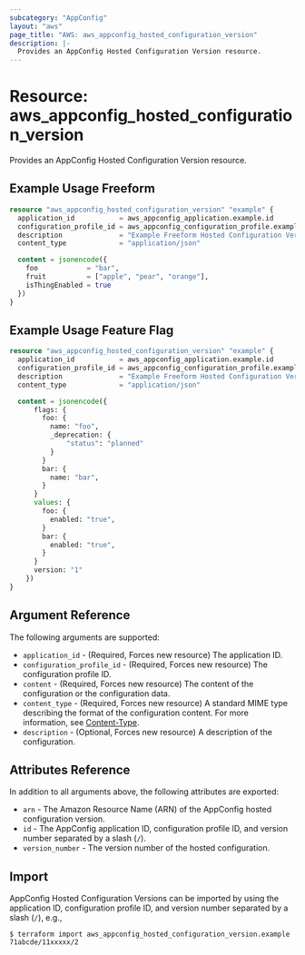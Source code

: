 ```yaml
---
subcategory: "AppConfig"
layout: "aws"
page_title: "AWS: aws_appconfig_hosted_configuration_version"
description: |-
  Provides an AppConfig Hosted Configuration Version resource.
---
```


# Resource: aws_appconfig_hosted_configuration_version

Provides an AppConfig Hosted Configuration Version resource.

## Example Usage Freeform

```terraform
resource "aws_appconfig_hosted_configuration_version" "example" {
  application_id           = aws_appconfig_application.example.id
  configuration_profile_id = aws_appconfig_configuration_profile.example.configuration_profile_id
  description              = "Example Freeform Hosted Configuration Version"
  content_type             = "application/json"

  content = jsonencode({
    foo            = "bar",
    fruit          = ["apple", "pear", "orange"],
    isThingEnabled = true
  })
}
```

## Example Usage Feature Flag

```terraform
resource "aws_appconfig_hosted_configuration_version" "example" {
  application_id           = aws_appconfig_application.example.id
  configuration_profile_id = aws_appconfig_configuration_profile.example.configuration_profile_id
  description              = "Example Freeform Hosted Configuration Version"
  content_type             = "application/json"

  content = jsonencode({
      flags: {
        foo: {
          name: "foo",
          _deprecation: {
              "status": "planned"
          }
        }
        bar: {
          name: "bar",
        }
      }
      values: {
        foo: {
          enabled: "true",
        }
        bar: {
          enabled: "true",
        }
      }
      version: "1"
    })
}
```

## Argument Reference

The following arguments are supported:

* `application_id` - (Required, Forces new resource) The application ID.
* `configuration_profile_id` - (Required, Forces new resource) The configuration profile ID.
* `content` - (Required, Forces new resource) The content of the configuration or the configuration data.
* `content_type` - (Required, Forces new resource) A standard MIME type describing the format of the configuration content. For more information, see [Content-Type](https://www.w3.org/Protocols/rfc2616/rfc2616-sec14.html#sec14.17).
* `description` - (Optional, Forces new resource) A description of the configuration.

## Attributes Reference

In addition to all arguments above, the following attributes are exported:

* `arn` - The Amazon Resource Name (ARN) of the AppConfig  hosted configuration version.
* `id` - The AppConfig application ID, configuration profile ID, and version number separated by a slash (`/`).
* `version_number` - The version number of the hosted configuration.

## Import

AppConfig Hosted Configuration Versions can be imported by using the application ID, configuration profile ID, and version number separated by a slash (`/`), e.g.,

```
$ terraform import aws_appconfig_hosted_configuration_version.example 71abcde/11xxxxx/2
```
